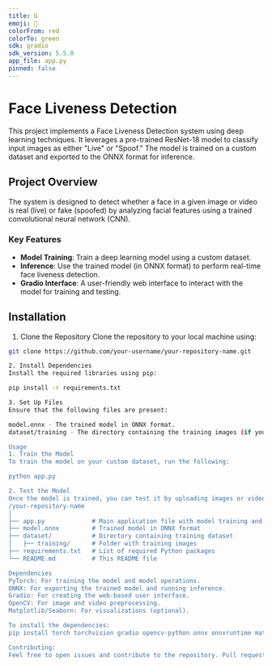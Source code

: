 ```yaml
---
title: G
emoji: 🚀
colorFrom: red
colorTo: green
sdk: gradio
sdk_version: 5.5.0
app_file: app.py
pinned: false
---
```


# Face Liveness Detection

This project implements a Face Liveness Detection system using deep learning techniques. It leverages a pre-trained ResNet-18 model to classify input images as either "Live" or "Spoof." The model is trained on a custom dataset and exported to the ONNX format for inference.

## Project Overview

The system is designed to detect whether a face in a given image or video is real (live) or fake (spoofed) by analyzing facial features using a trained convolutional neural network (CNN).

### Key Features
- **Model Training**: Train a deep learning model using a custom dataset.
- **Inference**: Use the trained model (in ONNX format) to perform real-time face liveness detection.
- **Gradio Interface**: A user-friendly web interface to interact with the model for training and testing.

## Installation

1. Clone the Repository
Clone the repository to your local machine using:
```bash
git clone https://github.com/your-username/your-repository-name.git

2. Install Dependencies
Install the required libraries using pip:

pip install -r requirements.txt

3. Set Up Files
Ensure that the following files are present:

model.onnx - The trained model in ONNX format.
dataset/training - The directory containing the training images (if you're retraining the model).

Usage
1. Train the Model
To train the model on your custom dataset, run the following:

python app.py

2. Test the Model
Once the model is trained, you can test it by uploading images or videos in the Test Model tab. The system will classify the uploaded content as either "Live" or "Spoof."
/your-repository-name
│
├── app.py             # Main application file with model training and inference
├── model.onnx         # Trained model in ONNX format
├── dataset/           # Directory containing training dataset
│   ├── training/      # Folder with training images
├── requirements.txt   # List of required Python packages
└── README.md          # This README file

Dependencies
PyTorch: For training the model and model operations.
ONNX: For exporting the trained model and running inference.
Gradio: For creating the web-based user interface.
OpenCV: For image and video preprocessing.
Matplotlib/Seaborn: For visualizations (optional).

To install the dependencies:
pip install torch torchvision gradio opencv-python onnx onnxruntime matplotlib seaborn

Contributing:
Feel free to open issues and contribute to the repository. Pull requests are welcome!



